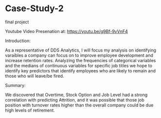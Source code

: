 # Case-Study-2
final project 

Youtube Video Presenation at: https://youtu.be/g9Bf-9vVnF4

Introduction:

As a representative of DDS Analytics, I will focus my analysis on identifying varaibles a company can focus on to improve employee development and increase retention rates. Analyzing the frequencies of categorical variables and the medians of continuous variables for specific job titles we hope to identify key predictors that identify employees who are likely to remain and those who will leave/be fired. 

Summary:

We discovered that Overtime, Stock Option and Job Level had a strong correlation with predicting Attrition, and it was possible that those job position with turnover rates higher than the overall company could be due high levels of retirement. 